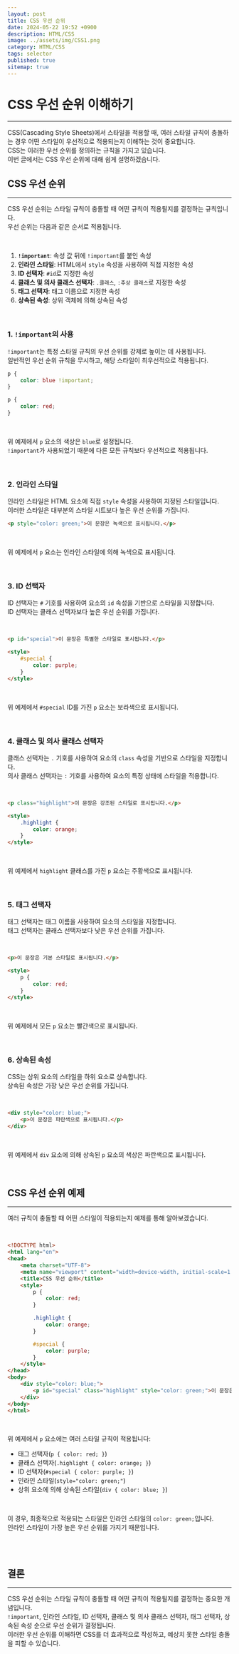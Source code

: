 ```yaml
---
layout: post
title: CSS 우선 순위 
date: 2024-05-22 19:52 +0900
description: HTML/CSS 
image: ../assets/img/CSS1.png
category: HTML/CSS
tags: selector
published: true
sitemap: true
---
```


# CSS 우선 순위 이해하기
---
CSS(Cascading Style Sheets)에서 스타일을 적용할 때, 여러 스타일 규칙이 충돌하는 경우 어떤 스타일이 우선적으로 적용되는지 이해하는 것이 중요합니다.    
CSS는 이러한 우선 순위를 정의하는 규칙을 가지고 있습니다.    
이번 글에서는 CSS 우선 순위에 대해 쉽게 설명하겠습니다.   

## CSS 우선 순위   
---

CSS 우선 순위는 스타일 규칙이 충돌할 때 어떤 규칙이 적용될지를 결정하는 규칙입니다.    
우선 순위는 다음과 같은 순서로 적용됩니다.   

<br>

1. **`!important`**: 속성 값 뒤에 `!important`를 붙인 속성
2. **인라인 스타일**: HTML에서 `style` 속성을 사용하여 직접 지정한 속성
3. **ID 선택자**: `#id`로 지정한 속성
4. **클래스 및 의사 클래스 선택자**: `.클래스`, `:추상 클래스`로 지정한 속성
5. **태그 선택자**: 태그 이름으로 지정한 속성
6. **상속된 속성**: 상위 객체에 의해 상속된 속성

<br>

### 1. `!important`의 사용   

`!important`는 특정 스타일 규칙의 우선 순위를 강제로 높이는 데 사용됩니다.     
일반적인 우선 순위 규칙을 무시하고, 해당 스타일이 최우선적으로 적용됩니다.   

```css
p {
    color: blue !important;
}

p {
    color: red;
}
```

<br>

위 예제에서 `p` 요소의 색상은 `blue`로 설정됩니다.    
`!important`가 사용되었기 때문에 다른 모든 규칙보다 우선적으로 적용됩니다.   

<br>

### 2. 인라인 스타일

인라인 스타일은 HTML 요소에 직접 `style` 속성을 사용하여 지정된 스타일입니다.    
이러한 스타일은 대부분의 스타일 시트보다 높은 우선 순위를 가집니다.   

```html
<p style="color: green;">이 문장은 녹색으로 표시됩니다.</p>
```

<br>

위 예제에서 `p` 요소는 인라인 스타일에 의해 녹색으로 표시됩니다.   

<br>

### 3. ID 선택자

ID 선택자는 `#` 기호를 사용하여 요소의 `id` 속성을 기반으로 스타일을 지정합니다.    
ID 선택자는 클래스 선택자보다 높은 우선 순위를 가집니다.   

<br>

```html
<p id="special">이 문장은 특별한 스타일로 표시됩니다.</p>

<style>
    #special {
        color: purple;
    }
</style>
```

<br>

위 예제에서 `#special` ID를 가진 `p` 요소는 보라색으로 표시됩니다.   

<br>

### 4. 클래스 및 의사 클래스 선택자

클래스 선택자는 `.` 기호를 사용하여 요소의 `class` 속성을 기반으로 스타일을 지정합니다.    
의사 클래스 선택자는 `:` 기호를 사용하여 요소의 특정 상태에 스타일을 적용합니다.   

<br>

```html
<p class="highlight">이 문장은 강조된 스타일로 표시됩니다.</p>

<style>
    .highlight {
        color: orange;
    }
</style>
```

<br>

위 예제에서 `highlight` 클래스를 가진 `p` 요소는 주황색으로 표시됩니다.   

<br>

### 5. 태그 선택자

태그 선택자는 태그 이름을 사용하여 요소의 스타일을 지정합니다.    
태그 선택자는 클래스 선택자보다 낮은 우선 순위를 가집니다.   

<br>

```html
<p>이 문장은 기본 스타일로 표시됩니다.</p>

<style>
    p {
        color: red;
    }
</style>
```

<br>

위 예제에서 모든 `p` 요소는 빨간색으로 표시됩니다.   

<br>


### 6. 상속된 속성

CSS는 상위 요소의 스타일을 하위 요소로 상속합니다.    
상속된 속성은 가장 낮은 우선 순위를 가집니다.   

<br>

```html
<div style="color: blue;">
    <p>이 문장은 파란색으로 표시됩니다.</p>
</div>
```

<br>

위 예제에서 `div` 요소에 의해 상속된 `p` 요소의 색상은 파란색으로 표시됩니다.    

<br>

## CSS 우선 순위 예제
---

여러 규칙이 충돌할 때 어떤 스타일이 적용되는지 예제를 통해 알아보겠습니다.   

<br>

```html
<!DOCTYPE html>
<html lang="en">
<head>
    <meta charset="UTF-8">
    <meta name="viewport" content="width=device-width, initial-scale=1.0">
    <title>CSS 우선 순위</title>
    <style>
        p {
            color: red;
        }

        .highlight {
            color: orange;
        }

        #special {
            color: purple;
        }
    </style>
</head>
<body>
    <div style="color: blue;">
        <p id="special" class="highlight" style="color: green;">이 문장은 어떤 색으로 표시될까요?</p>
    </div>
</body>
</html>
```

<br>

위 예제에서 `p` 요소에는 여러 스타일 규칙이 적용됩니다:
- 태그 선택자(`p { color: red; }`)
- 클래스 선택자(`.highlight { color: orange; }`)
- ID 선택자(`#special { color: purple; }`)
- 인라인 스타일(`style="color: green;"`)
- 상위 요소에 의해 상속된 스타일(`div { color: blue; }`)

<br>

이 경우, 최종적으로 적용되는 스타일은 인라인 스타일의 `color: green;`입니다.    
인라인 스타일이 가장 높은 우선 순위를 가지기 때문입니다.   

<br>
<br>

## 결론
---

CSS 우선 순위는 스타일 규칙이 충돌할 때 어떤 규칙이 적용될지를 결정하는 중요한 개념입니다.    
`!important`, 인라인 스타일, ID 선택자, 클래스 및 의사 클래스 선택자, 태그 선택자, 상속된 속성 순으로 우선 순위가 결정됩니다.     
이러한 우선 순위를 이해하면 CSS를 더 효과적으로 작성하고, 예상치 못한 스타일 충돌을 피할 수 있습니다.    